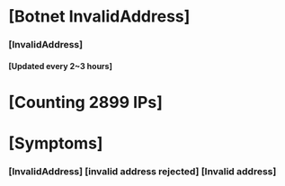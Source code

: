 # [Botnet InvalidAddress]
### [InvalidAddress]
#### [Updated every 2~3 hours]

# [Counting 2899 IPs]

# [Symptoms] 

###   [InvalidAddress] [invalid address rejected] [Invalid address]
